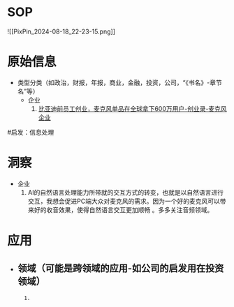 # SOP

![[PixPin_2024-08-18_22-23-15.png]]

# 原始信息

- 类型分类（如政治，财报，年报，商业，金融，投资，公司，“《书名》-章节名”等）
	- 企业
		1. [比亚迪前员工创业，麦克风单品在全球拿下600万用户-创业录-麦克风企业](https://www.36kr.com/p/2924600269134466) 

#启发：信息处理
# 洞察

- 企业
	1. AI的自然语言处理能力所带就的交互方式的转变，也就是以自然语言进行交互，我想会促进PC端大众对麦克风的需求。因为一个好的麦克风可以带来好的收音效果，使得自然语言交互更加顺畅 。多多关注音频领域。

# 应用

- 领域（可能是跨领域的应用-如公司的启发用在投资领域）
	- 
		1. 

